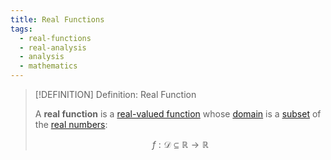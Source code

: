 ```yaml
---
title: Real Functions
tags:
  - real-functions
  - real-analysis
  - analysis
  - mathematics
---
```


>[!DEFINITION] Definition: Real Function
>
>A **real function** is a [real-valued function](../Real-Valued%20Function.md) whose [domain](../../Functions/Functions.md) is a [subset](../../../Set%20Theory/Sets.md) of the [real numbers](../../../Algebra/Fields/The%20Real%20Numbers/index.md):
>
>$$
>f: \mathcal{D} \subseteq \mathbb{R} \to \mathbb{R}
>$$
>
